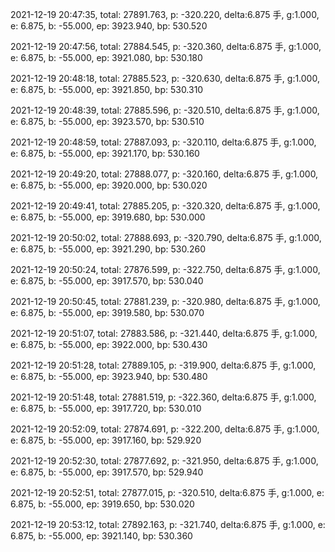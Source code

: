2021-12-19 20:47:35, total: 27891.763, p: -320.220, delta:6.875 手, g:1.000, e: 6.875, b: -55.000, ep: 3923.940, bp: 530.520

2021-12-19 20:47:56, total: 27884.545, p: -320.360, delta:6.875 手, g:1.000, e: 6.875, b: -55.000, ep: 3921.080, bp: 530.180

2021-12-19 20:48:18, total: 27885.523, p: -320.630, delta:6.875 手, g:1.000, e: 6.875, b: -55.000, ep: 3921.850, bp: 530.310

2021-12-19 20:48:39, total: 27885.596, p: -320.510, delta:6.875 手, g:1.000, e: 6.875, b: -55.000, ep: 3923.570, bp: 530.510

2021-12-19 20:48:59, total: 27887.093, p: -320.110, delta:6.875 手, g:1.000, e: 6.875, b: -55.000, ep: 3921.170, bp: 530.160

2021-12-19 20:49:20, total: 27888.077, p: -320.160, delta:6.875 手, g:1.000, e: 6.875, b: -55.000, ep: 3920.000, bp: 530.020

2021-12-19 20:49:41, total: 27885.205, p: -320.320, delta:6.875 手, g:1.000, e: 6.875, b: -55.000, ep: 3919.680, bp: 530.000

2021-12-19 20:50:02, total: 27888.693, p: -320.790, delta:6.875 手, g:1.000, e: 6.875, b: -55.000, ep: 3921.290, bp: 530.260

2021-12-19 20:50:24, total: 27876.599, p: -322.750, delta:6.875 手, g:1.000, e: 6.875, b: -55.000, ep: 3917.570, bp: 530.040

2021-12-19 20:50:45, total: 27881.239, p: -320.980, delta:6.875 手, g:1.000, e: 6.875, b: -55.000, ep: 3919.580, bp: 530.070

2021-12-19 20:51:07, total: 27883.586, p: -321.440, delta:6.875 手, g:1.000, e: 6.875, b: -55.000, ep: 3922.000, bp: 530.430

2021-12-19 20:51:28, total: 27889.105, p: -319.900, delta:6.875 手, g:1.000, e: 6.875, b: -55.000, ep: 3923.940, bp: 530.480

2021-12-19 20:51:48, total: 27881.519, p: -322.360, delta:6.875 手, g:1.000, e: 6.875, b: -55.000, ep: 3917.720, bp: 530.010

2021-12-19 20:52:09, total: 27874.691, p: -322.200, delta:6.875 手, g:1.000, e: 6.875, b: -55.000, ep: 3917.160, bp: 529.920

2021-12-19 20:52:30, total: 27877.692, p: -321.950, delta:6.875 手, g:1.000, e: 6.875, b: -55.000, ep: 3917.570, bp: 529.940

2021-12-19 20:52:51, total: 27877.015, p: -320.510, delta:6.875 手, g:1.000, e: 6.875, b: -55.000, ep: 3919.650, bp: 530.020

2021-12-19 20:53:12, total: 27892.163, p: -321.740, delta:6.875 手, g:1.000, e: 6.875, b: -55.000, ep: 3921.140, bp: 530.360